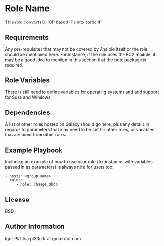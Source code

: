 Role Name
=========

This role converts DHCP based IPs into static IP

Requirements
------------

Any pre-requisites that may not be covered by Ansible itself or the role should be mentioned here. For instance, if the role uses the EC2 module, it may be a good idea to mention in this section that the boto package is required.

Role Variables
--------------
There is still need to define variables for operating systems and add support for Suse and Windows

Dependencies
------------

A list of other roles hosted on Galaxy should go here, plus any details in regards to parameters that may need to be set for other roles, or variables that are used from other roles.

Example Playbook
----------------

Including an example of how to use your role (for instance, with variables passed in as parameters) is always nice for users too:

    - hosts: <group_name>
      roles:
         - role: change_dhcp

License
-------

BSD

Author Information
------------------

Igor Platitsa pl33g0r at gmail dot com
